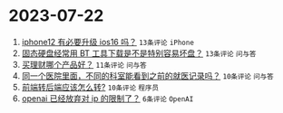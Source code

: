 # 2023-07-22

1. [iphone12 有必要升级 ios16 吗？](https://www.v2ex.com/t/958744) `13条评论` `iPhone`
1. [固态硬盘经常用 BT 工具下载是不是特别容易坏盘？](https://www.v2ex.com/t/958739) `13条评论` `问与答`
1. [买理财哪个产品好？](https://www.v2ex.com/t/958740) `11条评论` `问与答`
1. [同一个医院里面，不同的科室能看到之前的就医记录吗？](https://www.v2ex.com/t/958752) `10条评论` `问与答`
1. [前端转后端应该怎么转?](https://www.v2ex.com/t/958745) `10条评论` `程序员`
1. [openai 已经放弃对 ip 的限制了？](https://www.v2ex.com/t/958763) `6条评论` `OpenAI`
